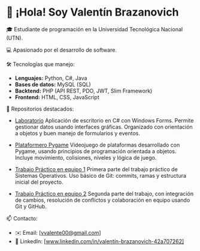 # 👋 ¡Hola! Soy Valentín Brazanovich

🎓 Estudiante de programación en la Universidad Tecnológica Nacional (UTN).

💻 Apasionado por el desarrollo de software.

🛠️ Tecnologías que manejo:
- **Lenguajes:** Python, C#, Java
- **Bases de datos:** MySQL (SQL)
- **Backtend:** PHP (API REST, PDO, JWT, Slim Framework)
- **Frontend:** HTML, CSS, JavaScript


📂 Repositorios destacados:
- [Laboratorio](https://github.com/ValentinBrazanovich/Brazanovich.Valentin.SegundoParcial)
  Aplicación de escritorio en C# con Windows Forms. Permite gestionar datos usando interfaces gráficas. Organizado con orientación a objetos y buen manejo de formularios y eventos.

- [Plataformero Pygame](https://github.com/ValentinBrazanovich/SegundoParcialPygame)
  Videojuego de plataformas desarrollado con Pygame, usando principios de programación orientada a objetos. Incluye movimiento, colisiones, niveles y lógica de juego.

- [Trabajo Práctico en equipo 1](https://github.com/ValentinBrazanovich/TP_SO_i1_Equipo102)
  Primera parte del trabajo práctico de Sistemas Operativos. Uso básico de Git: commits, ramas y estructura inicial del proyecto.
- [Trabajo Práctico en equipo 2](https://github.com/ValentinBrazanovich/TP_SO_i2_Equipo102)
  Segunda parte del trabajo, con integración de cambios, resolución de conflictos y colaboración en equipo usando Git y GitHub.


📫 Contacto:
- ✉️ Email: [vvalente00@gmail.com]
- 💼 LinkedIn: [www.linkedin.com/in/valentín-brazanovich-42a707262]
<!---
ValentinBrazanovich/ValentinBrazanovich is a ✨ special ✨ repository because its `README.md` (this file) appears on your GitHub profile.
You can click the Preview link to take a look at your changes.
--->

